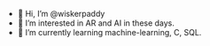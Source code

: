 - 👋 Hi, I’m @wiskerpaddy
- 👀 I’m interested in AR and AI in these days.
- 🌱 I’m currently learning machine-learning, C, SQL.

<!---
wiskerpaddy/wiskerpaddy is a ✨ special ✨ repository because its `README.md` (this file) appears on your GitHub profile.
You can click the Preview link to take a look at your changes.
--->
